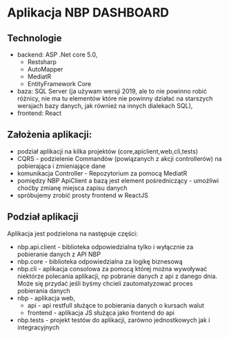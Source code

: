 # Aplikacja NBP DASHBOARD

## Technologie
- backend: ASP .Net core 5.0,
  - Restsharp
  - AutoMapper
  - MediatR
  - EntityFramework Core
- baza: SQL Server (ja używam wersji 2019, ale to nie powinno robić różnicy, nie ma tu elementów które nie powinny działać na starszych wersjach bazy danych, jak również na innych dialekach SQL),
- frontend: React 

## Założenia aplikacji:

- podział aplikacji na kilka projektów (core,apiclient,web,cli,tests)
- CQRS - podzielenie Commandów (powiązanych z akcji controllerów) na pobierająca i zmieniające dane
- komunikacja Controller - Repozytorium za pomocą MediatR
- pomiędzy NBP ApiClient a bazą jest element pośredniczący - umożliwi choćby zmianę miejsca zapisu danych
- spróbujemy zrobić prosty frontend w ReactJS

## Podział aplikacji
Aplikacja jest podzielona na następuje części:

- nbp.api.client - biblioteka odpowiedzialna tylko i wyłącznie za pobieranie danych z API NBP
- nbp.core - biblioteka odpowiedzialna za logikę biznesową
- nbp.cli - aplikacja consolowa za pomocą której można wywoływać niektórze polecania aplikacji, np pobranie danych z api z danego dnia. Może się przydać jeśli byśmy chcieli zautomatyzować proces pobierania danych
- nbp - aplikacja web,
  - api - api restfull służące to pobierania danych o kursach walut
  - frontend - aplikacja JS służąca jako frontend do api
- nbp.tests - projekt testów do aplikacji, zarówno jednostkowych jak i integracyjnych

